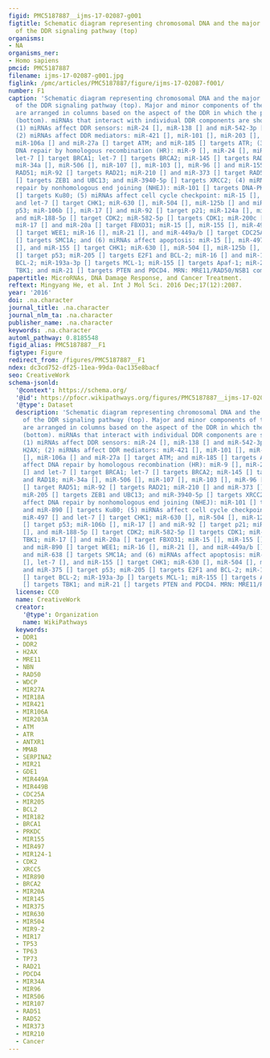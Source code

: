 ```yaml
---
figid: PMC5187887__ijms-17-02087-g001
figtitle: Schematic diagram representing chromosomal DNA and the major components
  of the DDR signaling pathway (top)
organisms:
- NA
organisms_ner:
- Homo sapiens
pmcid: PMC5187887
filename: ijms-17-02087-g001.jpg
figlink: /pmc/articles/PMC5187887/figure/ijms-17-02087-f001/
number: F1
caption: 'Schematic diagram representing chromosomal DNA and the major components
  of the DDR signaling pathway (top). Major and minor components of the DDR pathway
  are arranged in columns based on the aspect of the DDR in which the proteins participate
  (bottom). miRNAs that interact with individual DDR components are shown in magenta.
  (1) miRNAs affect DDR sensors: miR-24 [], miR-138 [] and miR-542-3p [] target H2AX;
  (2) miRNAs affect DDR mediators: miR-421 [], miR-101 [], miR-203 [], miR-18a [],
  miR-106a [] and miR-27a [] target ATM; and miR-185 [] targets ATR; (3) miRNAs affect
  DNA repair by homologous recombination (HR): miR-9 [], miR-24 [], miR-182 [] and
  let-7 [] target BRCA1; let-7 [] targets BRCA2; miR-145 [] targets RAD6 and RAD18;
  miR-34a [], miR-506 [], miR-107 [], miR-103 [], miR-96 [] and miR-155 [] target
  RAD51; miR-92 [] targets RAD21; miR-210 [] and miR-373 [] target RAD52; miR-205
  [] targets ZEB1 and UBC13; and miR-3940-5p [] targets XRCC2; (4) miRNAs affect DNA
  repair by nonhomologous end joining (NHEJ): miR-101 [] targets DNA-PK; and miR-890
  [] targets Ku80; (5) miRNAs affect cell cycle checkpoint: miR-15 [], miR-497 []
  and let-7 [] target CHK1; miR-630 [], miR-504 [], miR-125b [] and miR-375 [] target
  p53; miR-106b [], miR-17 [] and miR-92 [] target p21; miR-124a [], miR-885-5p [],
  and miR-188-5p [] target CDK2; miR-582-5p [] targets CDK1; miR-200c [] targets TBK1;
  miR-17 [] and miR-20a [] target FBXO31; miR-15 [], miR-155 [], miR-497 [], and miR-890
  [] target WEE1; miR-16 [], miR-21 [], and miR-449a/b [] target CDC25A; and miR-638
  [] targets SMC1A; and (6) miRNAs affect apoptosis: miR-15 [], miR-497 [], let-7
  [], and miR-155 [] target CHK1; miR-630 [], miR-504 [], miR-125b [], and miR-375
  [] target p53; miR-205 [] targets E2F1 and BCL-2; miR-16 [] and miR-15 [] target
  BCL-2; miR-193a-3p [] targets MCL-1; miR-155 [] targets Apaf-1; miR-200c [] targets
  TBK1; and miR-21 [] targets PTEN and PDCD4. MRN: MRE11/RAD50/NSB1 complex.'
papertitle: MicroRNAs, DNA Damage Response, and Cancer Treatment.
reftext: Mingyang He, et al. Int J Mol Sci. 2016 Dec;17(12):2087.
year: '2016'
doi: .na.character
journal_title: .na.character
journal_nlm_ta: .na.character
publisher_name: .na.character
keywords: .na.character
automl_pathway: 0.8185548
figid_alias: PMC5187887__F1
figtype: Figure
redirect_from: /figures/PMC5187887__F1
ndex: dc3cd752-df25-11ea-99da-0ac135e8bacf
seo: CreativeWork
schema-jsonld:
  '@context': https://schema.org/
  '@id': https://pfocr.wikipathways.org/figures/PMC5187887__ijms-17-02087-g001.html
  '@type': Dataset
  description: 'Schematic diagram representing chromosomal DNA and the major components
    of the DDR signaling pathway (top). Major and minor components of the DDR pathway
    are arranged in columns based on the aspect of the DDR in which the proteins participate
    (bottom). miRNAs that interact with individual DDR components are shown in magenta.
    (1) miRNAs affect DDR sensors: miR-24 [], miR-138 [] and miR-542-3p [] target
    H2AX; (2) miRNAs affect DDR mediators: miR-421 [], miR-101 [], miR-203 [], miR-18a
    [], miR-106a [] and miR-27a [] target ATM; and miR-185 [] targets ATR; (3) miRNAs
    affect DNA repair by homologous recombination (HR): miR-9 [], miR-24 [], miR-182
    [] and let-7 [] target BRCA1; let-7 [] targets BRCA2; miR-145 [] targets RAD6
    and RAD18; miR-34a [], miR-506 [], miR-107 [], miR-103 [], miR-96 [] and miR-155
    [] target RAD51; miR-92 [] targets RAD21; miR-210 [] and miR-373 [] target RAD52;
    miR-205 [] targets ZEB1 and UBC13; and miR-3940-5p [] targets XRCC2; (4) miRNAs
    affect DNA repair by nonhomologous end joining (NHEJ): miR-101 [] targets DNA-PK;
    and miR-890 [] targets Ku80; (5) miRNAs affect cell cycle checkpoint: miR-15 [],
    miR-497 [] and let-7 [] target CHK1; miR-630 [], miR-504 [], miR-125b [] and miR-375
    [] target p53; miR-106b [], miR-17 [] and miR-92 [] target p21; miR-124a [], miR-885-5p
    [], and miR-188-5p [] target CDK2; miR-582-5p [] targets CDK1; miR-200c [] targets
    TBK1; miR-17 [] and miR-20a [] target FBXO31; miR-15 [], miR-155 [], miR-497 [],
    and miR-890 [] target WEE1; miR-16 [], miR-21 [], and miR-449a/b [] target CDC25A;
    and miR-638 [] targets SMC1A; and (6) miRNAs affect apoptosis: miR-15 [], miR-497
    [], let-7 [], and miR-155 [] target CHK1; miR-630 [], miR-504 [], miR-125b [],
    and miR-375 [] target p53; miR-205 [] targets E2F1 and BCL-2; miR-16 [] and miR-15
    [] target BCL-2; miR-193a-3p [] targets MCL-1; miR-155 [] targets Apaf-1; miR-200c
    [] targets TBK1; and miR-21 [] targets PTEN and PDCD4. MRN: MRE11/RAD50/NSB1 complex.'
  license: CC0
  name: CreativeWork
  creator:
    '@type': Organization
    name: WikiPathways
  keywords:
  - DDR1
  - DDR2
  - H2AX
  - MRE11
  - NBN
  - RAD50
  - WDCP
  - MIR27A
  - MIR18A
  - MIR421
  - MIR106A
  - MIR203A
  - ATM
  - ATR
  - ANTXR1
  - MMAB
  - SERPINA2
  - MIR21
  - GDE1
  - MIR449A
  - MIR449B
  - CDC25A
  - MIR205
  - BCL2
  - MIR182
  - BRCA1
  - PRKDC
  - MIR155
  - MIR497
  - MIR124-1
  - CDK2
  - XRCC5
  - MIR890
  - BRCA2
  - MIR20A
  - MIR145
  - MIR375
  - MIR630
  - MIR504
  - MIR9-2
  - MIR17
  - TP53
  - TP63
  - TP73
  - RAD21
  - PDCD4
  - MIR34A
  - MIR96
  - MIR506
  - MIR107
  - RAD51
  - RAD52
  - MIR373
  - MIR210
  - Cancer
---
```

